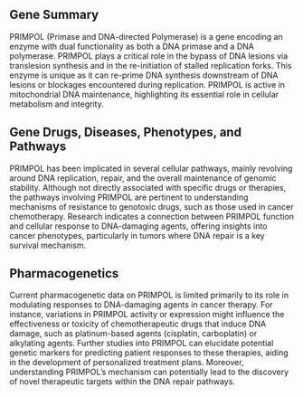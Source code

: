 ## Gene Summary
PRIMPOL (Primase and DNA-directed Polymerase) is a gene encoding an enzyme with dual functionality as both a DNA primase and a DNA polymerase. PRIMPOL plays a critical role in the bypass of DNA lesions via translesion synthesis and in the re-initiation of stalled replication forks. This enzyme is unique as it can re-prime DNA synthesis downstream of DNA lesions or blockages encountered during replication. PRIMPOL is active in mitochondrial DNA maintenance, highlighting its essential role in cellular metabolism and integrity.

## Gene Drugs, Diseases, Phenotypes, and Pathways
PRIMPOL has been implicated in several cellular pathways, mainly revolving around DNA replication, repair, and the overall maintenance of genomic stability. Although not directly associated with specific drugs or therapies, the pathways involving PRIMPOL are pertinent to understanding mechanisms of resistance to genotoxic drugs, such as those used in cancer chemotherapy. Research indicates a connection between PRIMPOL function and cellular response to DNA-damaging agents, offering insights into cancer phenotypes, particularly in tumors where DNA repair is a key survival mechanism.

## Pharmacogenetics
Current pharmacogenetic data on PRIMPOL is limited primarily to its role in modulating responses to DNA-damaging agents in cancer therapy. For instance, variations in PRIMPOL activity or expression might influence the effectiveness or toxicity of chemotherapeutic drugs that induce DNA damage, such as platinum-based agents (cisplatin, carboplatin) or alkylating agents. Further studies into PRIMPOL can elucidate potential genetic markers for predicting patient responses to these therapies, aiding in the development of personalized treatment plans. Moreover, understanding PRIMPOL’s mechanism can potentially lead to the discovery of novel therapeutic targets within the DNA repair pathways.